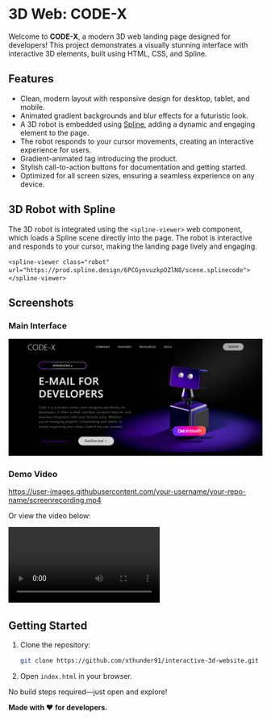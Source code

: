 # 3D Web: CODE-X

Welcome to **CODE-X**, a modern 3D web landing page designed for developers! This project demonstrates a visually stunning interface with interactive 3D elements, built using HTML, CSS, and Spline.

## Features

  - Clean, modern layout with responsive design for desktop, tablet, and mobile.
  - Animated gradient backgrounds and blur effects for a futuristic look.
  - A 3D robot is embedded using [Spline](https://spline.design/), adding a dynamic and engaging element to the page.
  - The robot responds to your cursor movements, creating an interactive experience for users.
  - Gradient-animated tag introducing the product.
  - Stylish call-to-action buttons for documentation and getting started.
  - Optimized for all screen sizes, ensuring a seamless experience on any device.

## 3D Robot with Spline

The 3D robot is integrated using the `<spline-viewer>` web component, which loads a Spline scene directly into the page. The robot is interactive and responds to your cursor, making the landing page lively and engaging.

```
<spline-viewer class="robot" url="https://prod.spline.design/6PCGynvuzkpOZlN8/scene.splinecode"></spline-viewer>
```

## Screenshots

### Main Interface
![Screenshot](ss.png)

### Demo Video
https://user-images.githubusercontent.com/your-username/your-repo-name/screenrecording.mp4

Or view the video below:

![Demo Video](screenrecording.mp4)

## Getting Started

1. Clone the repository:
   ```sh
   git clone https://github.com/xthunder91/interactive-3d-website.git
   ```
2. Open `index.html` in your browser.

No build steps required—just open and explore!


**Made with ❤️ for developers.**
